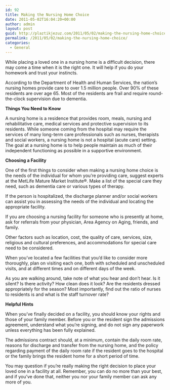 ```yaml
---
id: 92
title: Making the Nursing Home Choice
date: 2011-05-02T16:04:20+00:00
author: admin
layout: post
guid: http://plaztikjezuz.com/2011/05/02/making-the-nursing-home-choice/
permalink: /2011/05/02/making-the-nursing-home-choice/
categories:
  - General
---
```

While placing a loved one in a nursing home is a difficult decision, there may come a time when it is the right one. It will help if you do your homework and trust your instincts. 

According to the Department of Health and Human Services, the nation’s nursing homes provide care to over 1.5 million people. Over 90% of these residents are over age 65. Most of the residents are frail and require round-the-clock supervision due to dementia. 

**Things You Need to Know**

A nursing home is a residence that provides room, meals, nursing and rehabilitative care, medical services and protective supervision to its residents. While someone coming from the hospital may require the services of many long-term care professionals such as nurses, therapists and social workers, a nursing home is not a hospital (acute care) setting. The goal at a nursing home is to help people maintain as much of their independent functioning as possible in a supportive environment. 

**Choosing a Facility**

One of the first things to consider when making a nursing home choice is the needs of the individual for whom you’re providing care, suggest experts at the MetLife Mature Market Institute®. Make a list of the special care they need, such as dementia care or various types of therapy. 

If the person is hospitalized, the discharge planner and/or social workers can assist you in assessing the needs of the individual and locating the appropriate facility. 

If you are choosing a nursing facility for someone who is presently at home, ask for referrals from your physician, Area Agency on Aging, friends, and family. 

Other factors such as location, cost, the quality of care, services, size, religious and cultural preferences, and accommodations for special care need to be considered. 

When you’ve located a few facilities that you’d like to consider more thoroughly, plan on visiting each one, both with scheduled and unscheduled visits, and at different times and on different days of the week. 

As you are walking around, take note of what you hear and don’t hear. Is it silent? Is there activity? How clean does it look? Are the residents dressed appropriately for the season? Most importantly, find out the ratio of nurses to residents is and what is the staff turnover rate? 

**Helpful Hints**

When you’ve finally decided on a facility, you should know your rights and those of your family member. Before you or the resident sign the admissions agreement, understand what you’re signing, and do not sign any paperwork unless everything has been fully explained. 

The admissions contract should, at a minimum, contain the daily room rate, reasons for discharge and transfer from the nursing home, and the policy regarding payment of the daily room rate if the resident goes to the hospital or the family brings the resident home for a short period of time. 

You may question if you’re really making the right decision to place your loved one in a facility at all. Remember, you can do no more than your best, and if you’ve done that, neither you nor your family member can ask any more of you.